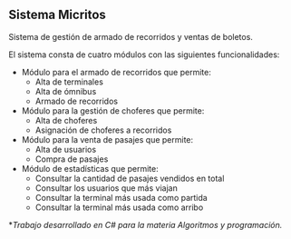 ## Sistema Micritos 
Sistema  de gestión de armado de recorridos y ventas de boletos.

El sistema consta de cuatro módulos con las siguientes funcionalidades:
- Módulo para el armado de recorridos que permite:
	- Alta de terminales
	- Alta de ómnibus
	- Armado de recorridos
- Módulo para la gestión de choferes que permite:
	- Alta de choferes
	- Asignación de choferes a recorridos 
- Módulo para la venta de pasajes que permite: 
	- Alta de usuarios
	- Compra de pasajes
- Módulo de estadísticas que permite:
	- Consultar la cantidad de pasajes vendidos en total
	- Consultar los usuarios que más viajan
	- Consultar la terminal más usada como partida
	- Consultar la terminal más usada como arribo

**Trabajo desarrollado en C# para la materia Algoritmos y programación.*